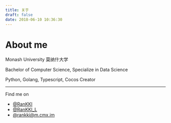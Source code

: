 ```yaml
---
title: 关于
draft: false
date: 2018-06-10 10:36:30
---
```


# About me
Monash University 莫纳什大学

Bachelor of Computer Science, Specialize in Data Science

<span class="iconify" data-icon="logos:python"></span>Python, 
<span class="iconify" data-icon="grommet-icons:golang"></span>Golang, 
<span class="iconify" data-icon="logos:typescript-icon"></span>Typescript,
<span class="iconify" data-icon="simple-icons:cocos"></span>Cocos Creator

----

Find me on

- <span class="iconify" data-icon="line-md:github"></span>[@RanKKI](https://github.com/RanKKI)
- <span class="iconify" data-icon="logos:telegram"></span>[@RanKKI_L](https://t.me/RanKKI_L)
- <span class="iconify" data-icon="logos:mastodon-icon"></span>[@rankki@m.cmx.im](https://m.cmx.im/@rankki)

